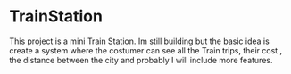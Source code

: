# TrainStation
This project is a mini Train Station.
Im still building but the basic idea is create a system where the costumer can see all the Train trips, their cost , the distance between the city and probably I will
include more features.
